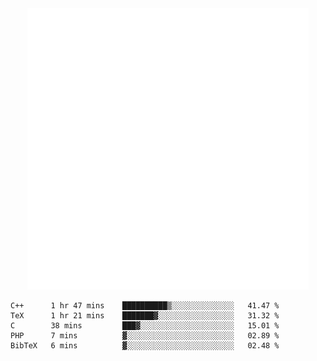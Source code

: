 <div align="center">
    <a href="https://konst.fish">
        <img src="https://raw.githubusercontent.com/konstfish/konstfish/master/fish.svg" alt="Logo" width="450"/>
    </a>
</div>

<!--START_SECTION:waka-->
```text
C++      1 hr 47 mins    ██████████▒░░░░░░░░░░░░░░   41.47 % 
TeX      1 hr 21 mins    ███████▓░░░░░░░░░░░░░░░░░   31.32 % 
C        38 mins         ███▓░░░░░░░░░░░░░░░░░░░░░   15.01 % 
PHP      7 mins          ▓░░░░░░░░░░░░░░░░░░░░░░░░   02.89 % 
BibTeX   6 mins          ▓░░░░░░░░░░░░░░░░░░░░░░░░   02.48 % 
```
<!--END_SECTION:waka-->
